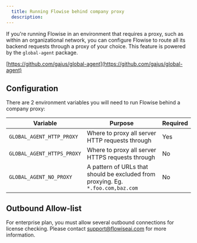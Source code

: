 ```yaml
---
  title: Running Flowise behind company proxy
  description: 
---
```



If you're running Flowise in an environment that requires a proxy, such as within an organizational network, you can configure Flowise to route all its backend requests through a proxy of your choice. This feature is powered by the `global-agent` package.

[https://github.com/gajus/global-agent](https://github.com/gajus/global-agent)

## Configuration

There are 2 environment variables you will need to run Flowise behind a company proxy:

| Variable                   | Purpose                                                                          | Required |
| -------------------------- | -------------------------------------------------------------------------------- | -------- |
| `GLOBAL_AGENT_HTTP_PROXY`  | Where to proxy all server HTTP requests through                                  | Yes      |
| `GLOBAL_AGENT_HTTPS_PROXY` | Where to proxy all server HTTPS requests through                                 | No       |
| `GLOBAL_AGENT_NO_PROXY`    | A pattern of URLs that should be excluded from proxying. Eg. `*.foo.com,baz.com` | No       |

## Outbound Allow-list

For enterprise plan, you must allow several outbound connections for license checking. Please contact support@flowiseai.com for more information.